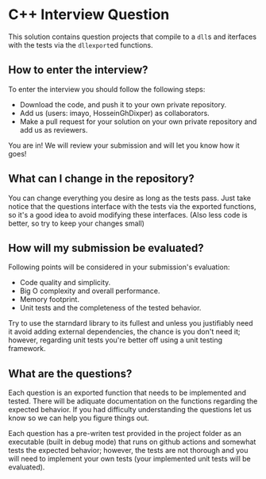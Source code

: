 # C++ Interview Question

This solution contains question projects that compile to a `dll`s and iterfaces with the tests via the `dllexport`ed
functions.

## How to enter the interview?

To enter the interview you should follow the following steps:

+ Download the code, and push it to your own private repository.
+ Add us (users: imayo, HosseinGhDixper) as collaborators.
+ Make a pull request for your solution on your own private repository and add us as reviewers.

You are in! We will review your submission and will let you know how it goes!

## What can I change in the repository?

You can change everything you desire as long as the tests pass. Just take notice that the questions interface with the
tests via the exported functions, so it's a good idea to avoid modifying these interfaces. (Also less code is better,
so try to keep your changes small)

## How will my submission be evaluated?

Following points will be considered in your submission's evaluation:

+ Code quality and simplicity.
+ Big O complexity and overall performance.
+ Memory footprint.
+ Unit tests and the completeness of the tested behavior.

Try to use the starndard library to its fullest and unless you justifiably need it avoid adding external dependencies,
the chance is you don't need it; however, regarding unit tests you're better off using a unit testing framework.

## What are the questions?

Each question is an exported function that needs to be implemented and tested. There will be adiquate documentation on
the functions regarding the expected behavior. If you had difficulty understanding the questions let us know so we can
help you figure things out.

Each question has a pre-writen test provided in the project folder as an executable (built in debug mode) that runs on
github actions and somewhat tests the expected behavior; however, the tests are not thorough and you will need to
implement your own tests (your implemented unit tests will be evaluated).
